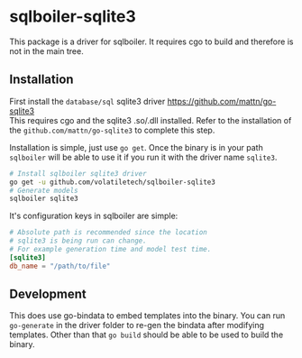# sqlboiler-sqlite3

This package is a driver for sqlboiler. It requires cgo to build and
therefore is not in the main tree.

## Installation

First install the `database/sql` sqlite3 driver https://github.com/mattn/go-sqlite3  
This requires cgo and the sqlite3 .so/.dll installed. Refer to the installation
of the `github.com/mattn/go-sqlite3` to complete this step.

Installation is simple, just use `go get`. Once the binary is in
your path `sqlboiler` will be able to use it if you run it with the
driver name `sqlite3`.

```bash
# Install sqlboiler sqlite3 driver
go get -u github.com/volatiletech/sqlboiler-sqlite3
# Generate models
sqlboiler sqlite3
```

It's configuration keys in sqlboiler are simple:

```toml
# Absolute path is recommended since the location
# sqlite3 is being run can change.
# For example generation time and model test time.
[sqlite3]
db_name = "/path/to/file"
```

## Development

This does use go-bindata to embed templates into the binary.
You can run `go-generate` in the driver folder to re-gen the bindata
after modifying templates. Other than that `go build` should be able to
be used to build the binary.
